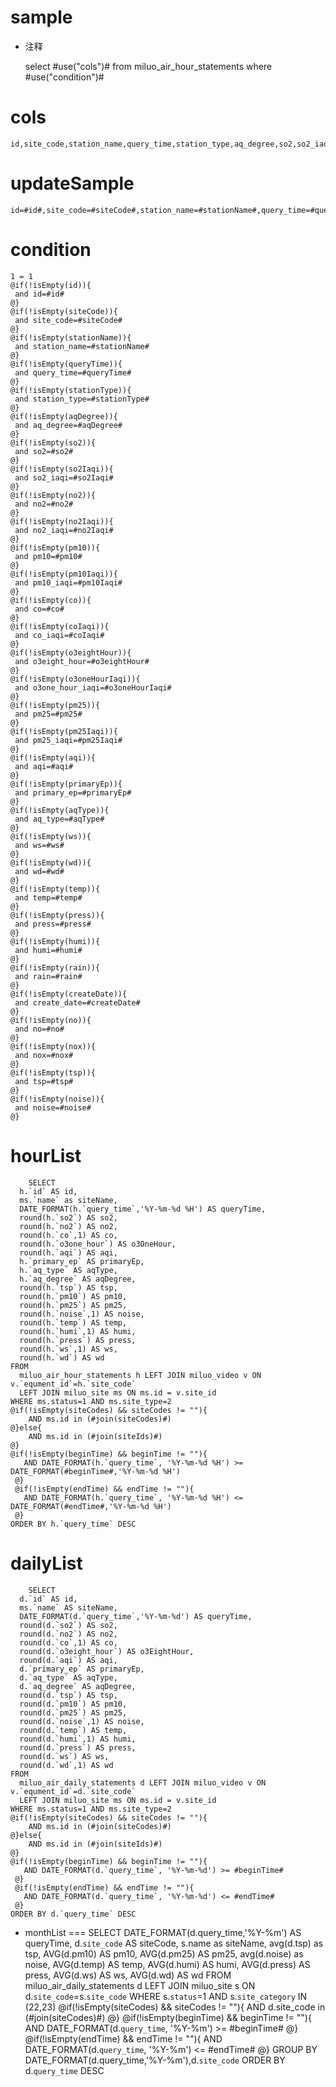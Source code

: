 sample
===
* 注释

	select #use("cols")# from miluo_air_hour_statements  where  #use("condition")#

cols
===
	id,site_code,station_name,query_time,station_type,aq_degree,so2,so2_iaqi,no2,no2_iaqi,pm10,pm10_iaqi,co,co_iaqi,o3eight_hour,o3one_hour_iaqi,pm25,pm25_iaqi,aqi,primary_ep,aq_type,ws,wd,temp,press,humi,rain,create_date,no,nox,tsp,noise

updateSample
===
	
	id=#id#,site_code=#siteCode#,station_name=#stationName#,query_time=#queryTime#,station_type=#stationType#,aq_degree=#aqDegree#,so2=#so2#,so2_iaqi=#so2Iaqi#,no2=#no2#,no2_iaqi=#no2Iaqi#,pm10=#pm10#,pm10_iaqi=#pm10Iaqi#,co=#co#,co_iaqi=#coIaqi#,o3eight_hour=#o3eightHour#,o3one_hour_iaqi=#o3oneHourIaqi#,pm25=#pm25#,pm25_iaqi=#pm25Iaqi#,aqi=#aqi#,primary_ep=#primaryEp#,aq_type=#aqType#,ws=#ws#,wd=#wd#,temp=#temp#,press=#press#,humi=#humi#,rain=#rain#,create_date=#createDate#,no=#no#,nox=#nox#,tsp=#tsp#,noise=#noise#

condition
===

	1 = 1  
	@if(!isEmpty(id)){
	 and id=#id#
	@}
	@if(!isEmpty(siteCode)){
	 and site_code=#siteCode#
	@}
	@if(!isEmpty(stationName)){
	 and station_name=#stationName#
	@}
	@if(!isEmpty(queryTime)){
	 and query_time=#queryTime#
	@}
	@if(!isEmpty(stationType)){
	 and station_type=#stationType#
	@}
	@if(!isEmpty(aqDegree)){
	 and aq_degree=#aqDegree#
	@}
	@if(!isEmpty(so2)){
	 and so2=#so2#
	@}
	@if(!isEmpty(so2Iaqi)){
	 and so2_iaqi=#so2Iaqi#
	@}
	@if(!isEmpty(no2)){
	 and no2=#no2#
	@}
	@if(!isEmpty(no2Iaqi)){
	 and no2_iaqi=#no2Iaqi#
	@}
	@if(!isEmpty(pm10)){
	 and pm10=#pm10#
	@}
	@if(!isEmpty(pm10Iaqi)){
	 and pm10_iaqi=#pm10Iaqi#
	@}
	@if(!isEmpty(co)){
	 and co=#co#
	@}
	@if(!isEmpty(coIaqi)){
	 and co_iaqi=#coIaqi#
	@}
	@if(!isEmpty(o3eightHour)){
	 and o3eight_hour=#o3eightHour#
	@}
	@if(!isEmpty(o3oneHourIaqi)){
	 and o3one_hour_iaqi=#o3oneHourIaqi#
	@}
	@if(!isEmpty(pm25)){
	 and pm25=#pm25#
	@}
	@if(!isEmpty(pm25Iaqi)){
	 and pm25_iaqi=#pm25Iaqi#
	@}
	@if(!isEmpty(aqi)){
	 and aqi=#aqi#
	@}
	@if(!isEmpty(primaryEp)){
	 and primary_ep=#primaryEp#
	@}
	@if(!isEmpty(aqType)){
	 and aq_type=#aqType#
	@}
	@if(!isEmpty(ws)){
	 and ws=#ws#
	@}
	@if(!isEmpty(wd)){
	 and wd=#wd#
	@}
	@if(!isEmpty(temp)){
	 and temp=#temp#
	@}
	@if(!isEmpty(press)){
	 and press=#press#
	@}
	@if(!isEmpty(humi)){
	 and humi=#humi#
	@}
	@if(!isEmpty(rain)){
	 and rain=#rain#
	@}
	@if(!isEmpty(createDate)){
	 and create_date=#createDate#
	@}
	@if(!isEmpty(no)){
	 and no=#no#
	@}
	@if(!isEmpty(nox)){
	 and nox=#nox#
	@}
	@if(!isEmpty(tsp)){
	 and tsp=#tsp#
	@}
	@if(!isEmpty(noise)){
	 and noise=#noise#
	@}
    
hourList
===

		SELECT
	  h.`id` AS id,
	  ms.`name` as siteName,
	  DATE_FORMAT(h.`query_time`,'%Y-%m-%d %H') AS queryTime,
	  round(h.`so2`) AS so2,
	  round(h.`no2`) AS no2,
	  round(h.`co`,1) AS co,
	  round(h.`o3one_hour`) AS o3OneHour,
	  round(h.`aqi`) AS aqi,
	  h.`primary_ep` AS primaryEp,
	  h.`aq_type` AS aqType,
	  h.`aq_degree` AS aqDegree,
	  round(h.`tsp`) AS tsp,
	  round(h.`pm10`) AS pm10,
	  round(h.`pm25`) AS pm25,
	  round(h.`noise`,1) AS noise,
	  round(h.`temp`) AS temp,
	  round(h.`humi`,1) AS humi,
	  round(h.`press`) AS press,
	  round(h.`ws`,1) AS ws,
	  round(h.`wd`) AS wd
	FROM
	  miluo_air_hour_statements h LEFT JOIN miluo_video v ON v.`equment_id`=h.`site_code`
	  LEFT JOIN miluo_site ms ON ms.id = v.site_id
	WHERE ms.status=1 AND ms.site_type=2
    @if(!isEmpty(siteCodes) && siteCodes != ""){
        AND ms.id in (#join(siteCodes)#)
    @}else{
        AND ms.id in (#join(siteIds)#)
    @}
    @if(!isEmpty(beginTime) && beginTime != ""){
       AND DATE_FORMAT(h.`query_time`, '%Y-%m-%d %H') >= DATE_FORMAT(#beginTime#,'%Y-%m-%d %H')
     @}
     @if(!isEmpty(endTime) && endTime != ""){
       AND DATE_FORMAT(h.`query_time`, '%Y-%m-%d %H') <= DATE_FORMAT(#endTime#,'%Y-%m-%d %H')
     @}
	ORDER BY h.`query_time` DESC
   
dailyList
===
		SELECT 
	  d.`id` AS id,
	  ms.`name` AS siteName,
	  DATE_FORMAT(d.`query_time`,'%Y-%m-%d') AS queryTime,
	  round(d.`so2`) AS so2,
	  round(d.`no2`) AS no2,
	  round(d.`co`,1) AS co,
	  round(d.`o3eight_hour`) AS o3EightHour,
	  round(d.`aqi`) AS aqi,
	  d.`primary_ep` AS primaryEp,
	  d.`aq_type` AS aqType,
	  d.`aq_degree` AS aqDegree,
	  round(d.`tsp`) AS tsp,
	  round(d.`pm10`) AS pm10,
	  round(d.`pm25`) AS pm25,
	  round(d.`noise`,1) AS noise,
	  round(d.`temp`) AS temp,
	  round(d.`humi`,1) AS humi,
	  round(d.`press`) AS press,
	  round(d.`ws`) AS ws,
	  round(d.`wd`,1) AS wd
	FROM
	  miluo_air_daily_statements d LEFT JOIN miluo_video v ON v.`equment_id`=d.`site_code`
	  LEFT JOIN miluo_site ms ON ms.id = v.site_id
	WHERE ms.status=1 AND ms.site_type=2
    @if(!isEmpty(siteCodes) && siteCodes != ""){
        AND ms.id in (#join(siteCodes)#)
    @}else{
        AND ms.id in (#join(siteIds)#)
    @}
    @if(!isEmpty(beginTime) && beginTime != ""){
       AND DATE_FORMAT(d.`query_time`, '%Y-%m-%d') >= #beginTime#
     @}
     @if(!isEmpty(endTime) && endTime != ""){
       AND DATE_FORMAT(d.`query_time`, '%Y-%m-%d') <= #endTime#
     @}
	ORDER BY d.`query_time` DESC
	
* monthList
===
		SELECT 
	  DATE_FORMAT(d.query_time,'%Y-%m') AS queryTime,
	  d.`site_code` AS siteCode,
	  s.name as siteName,
	  avg(d.tsp) as tsp,
	  AVG(d.pm10) AS pm10,
	  AVG(d.pm25) AS pm25,
	  avg(d.noise) as noise,
	  AVG(d.temp) AS temp,
	  AVG(d.humi) AS humi,
	  AVG(d.press) AS press,
	  AVG(d.ws) AS ws,
	  AVG(d.wd) AS wd
	  FROM miluo_air_daily_statements d 
	  LEFT JOIN miluo_site s 
	  ON d.`site_code`=s.`site_code` 
	  WHERE s.`status`=1 AND s.`site_category` IN (22,23)
	  @if(!isEmpty(siteCodes) && siteCodes != ""){
        AND d.site_code in (#join(siteCodes)#)
    	  @}
      @if(!isEmpty(beginTime) && beginTime != ""){
        AND DATE_FORMAT(d.`query_time`, '%Y-%m') >= #beginTime#
      @}
      @if(!isEmpty(endTime) && endTime != ""){
        AND DATE_FORMAT(d.`query_time`, '%Y-%m') <= #endTime#
      @}
	  GROUP BY DATE_FORMAT(d.query_time,'%Y-%m'),d.`site_code`
	  ORDER BY d.`query_time` DESC

